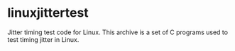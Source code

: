 linuxjittertest
===============

Jitter timing test code for Linux.  This archive is a set of C programs used to test timing jitter in Linux.
